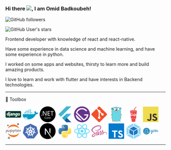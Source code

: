 ### Hi there <img src="https://raw.githubusercontent.com/MartinHeinz/MartinHeinz/master/wave.gif" width="30px">, I am Omid Badkoubeh!


![GitHub followers](https://img.shields.io/github/followers/OmidBadkoubeh?style=for-the-badge)

![GitHub User's stars](https://img.shields.io/github/stars/OmidBadkoubeh?style=for-the-badge)

Frontend developer with knowledge of react and react-native.

Have some experience in data science and machine learning, and have some experience in python.

I worked on some apps and websites, thirsty to learn more and build amazing products. 

I love to learn and work with flutter and have interests in Backend technologies.

---

🧰 Toolbox

<img src="https://github.com/devicons/devicon/blob/c7d326b6009e60442abc35fa45706d6f30ee4c8e/icons/django/django-original.svg" alt="Django Logo" width="50" height="50"/> 
<img src="https://github.com/devicons/devicon/blob/c7d326b6009e60442abc35fa45706d6f30ee4c8e/icons/docker/docker-plain.svg" alt="Docker Logo" width="50" height="50"/> 
<img src="https://github.com/devicons/devicon/blob/c7d326b6009e60442abc35fa45706d6f30ee4c8e/icons/dotnetcore/dotnetcore-plain.svg" alt="Dotnet core Logo" width="50" height="50"/> 
<img src="https://github.com/devicons/devicon/blob/c7d326b6009e60442abc35fa45706d6f30ee4c8e/icons/flutter/flutter-original.svg" alt="Flutter Logo" width="50" height="50"/> 
<img src="https://github.com/devicons/devicon/blob/c7d326b6009e60442abc35fa45706d6f30ee4c8e/icons/gatsby/gatsby-plain.svg" alt="Gatsby Logo" width="50" height="50"/> 
<img src="https://github.com/devicons/devicon/blob/c7d326b6009e60442abc35fa45706d6f30ee4c8e/icons/git/git-plain.svg" alt="Git Logo" width="50" height="50"/>
<img src="https://github.com/devicons/devicon/blob/c7d326b6009e60442abc35fa45706d6f30ee4c8e/icons/go/go-original.svg" alt="Golang Logo" width="50" height="50"/>
<img src="https://github.com/devicons/devicon/blob/c7d326b6009e60442abc35fa45706d6f30ee4c8e/icons/gulp/gulp-plain.svg" alt="Gulp Logo" width="50" height="50"/>
<img src="https://github.com/devicons/devicon/blob/c7d326b6009e60442abc35fa45706d6f30ee4c8e/icons/javascript/javascript-original.svg" alt="Javascript Logo" width="50" height="50"/>
<img src="https://github.com/devicons/devicon/blob/c7d326b6009e60442abc35fa45706d6f30ee4c8e/icons/jupyter/jupyter-original-wordmark.svg" alt="Jupyter Logo" width="50" height="50"/>
<img src="https://github.com/devicons/devicon/blob/c7d326b6009e60442abc35fa45706d6f30ee4c8e/icons/kubernetes/kubernetes-plain.svg" alt="Kubernetes Logo" width="50" height="50"/>
<img src="https://github.com/devicons/devicon/blob/c7d326b6009e60442abc35fa45706d6f30ee4c8e/icons/nextjs/nextjs-original.svg" alt="NextJS Logo" width="50" height="50"/>
<img src="https://github.com/devicons/devicon/blob/c7d326b6009e60442abc35fa45706d6f30ee4c8e/icons/python/python-original.svg" alt="Python Logo" width="50" height="50"/>
<img src="https://github.com/devicons/devicon/blob/c7d326b6009e60442abc35fa45706d6f30ee4c8e/icons/react/react-original.svg" alt="React Logo" width="50" height="50"/>
<img src="https://github.com/devicons/devicon/blob/c7d326b6009e60442abc35fa45706d6f30ee4c8e/icons/sass/sass-original.svg" alt="Sass Logo" width="50" height="50"/>
<img src="https://github.com/devicons/devicon/blob/c7d326b6009e60442abc35fa45706d6f30ee4c8e/icons/typescript/typescript-original.svg" alt="Typescript Logo" width="50" height="50"/>
<img src="https://github.com/devicons/devicon/blob/c7d326b6009e60442abc35fa45706d6f30ee4c8e/icons/webpack/webpack-original.svg" alt="Webpack Logo" width="50" height="50"/>
<img src="https://github.com/devicons/devicon/blob/c7d326b6009e60442abc35fa45706d6f30ee4c8e/icons/yarn/yarn-original-wordmark.svg" alt="Yarn Logo" width="50" height="50"/>

---

<!--
**OmidBadkoubeh/OmidBadkoubeh** is a ✨ _special_ ✨ repository because its `README.md` (this file) appears on your GitHub profile.

Here are some ideas to get you started:

- 🔭 I’m currently working on ...
- 🌱 I’m currently learning ...
- 👯 I’m looking to collaborate on ...
- 🤔 I’m looking for help with ...
- 💬 Ask me about ...
- 📫 How to reach me: ...
- 😄 Pronouns: ...
- ⚡ Fun fact: ...
-->
